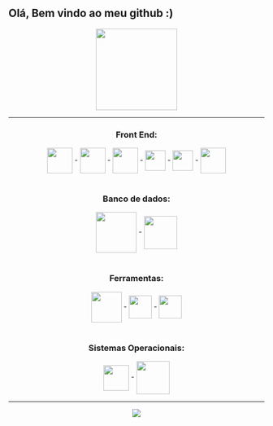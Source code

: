 ## Olá, Bem vindo ao meu github :)

<div align="center">
   <img height="160em" src="https://github-profile-summary-cards.vercel.app/api/cards/profile-details?username=Guilherme-Goncalves-de-Souza&theme=vue"/>
</div>

<hr>

<div align = "center">
  <h3> Front End: </h3>
  <img align = "center" width="50px" src = "https://cdn.jsdelivr.net/gh/devicons/devicon/icons/html5/html5-plain-wordmark.svg"> -
  <img align = "center" width="50px" src = "https://cdn.jsdelivr.net/gh/devicons/devicon/icons/css3/css3-plain-wordmark.svg"> -
  <img align = "center" width="50px" src="https://cdn.jsdelivr.net/gh/devicons/devicon/icons/sass/sass-original.svg" /> -
  <img align = "center" width="40px" src = "https://cdn.jsdelivr.net/gh/devicons/devicon/icons/javascript/javascript-original.svg"> -
  <img align = "center" width="40px" src = "https://cdn.jsdelivr.net/gh/devicons/devicon/icons/typescript/typescript-original.svg"> -
  <img align = "center" width="50px" src = "https://cdn.jsdelivr.net/gh/devicons/devicon/icons/react/react-original-wordmark.svg">
</div>

<br>


<div align = "center">
  <h3> Banco de dados: </h3>
  <img align = "center" width="80px" src = "https://cdn.jsdelivr.net/gh/devicons/devicon/icons/mysql/mysql-original-wordmark.svg"> -
  <img align = "center" width="65px" src = "https://cdn.jsdelivr.net/gh/devicons/devicon/icons/mongodb/mongodb-original-wordmark.svg">
</div>
<br>

<div align = "center">
  <h3> Ferramentas: </h3>
  <img align = "center" width="60px" src = "https://cdn.jsdelivr.net/gh/devicons/devicon/icons/git/git-plain-wordmark.svg"> -
  <img align = "center" width="45px" src="https://cdn.jsdelivr.net/gh/devicons/devicon/icons/figma/figma-original.svg" /> -
  <img align = "center" width="45px" src="https://cdn.jsdelivr.net/gh/devicons/devicon/icons/vscode/vscode-original-wordmark.svg" />

</div>

<br>

<div align = "center">
  <h3> Sistemas Operacionais: </h3>
  <img align = "center" width="50px" src = "https://cdn.jsdelivr.net/gh/devicons/devicon/icons/windows8/windows8-original.svg"> -
  <img align = "center" width="65px" src = "https://img.shields.io/badge/Linux-FCC624?style=for-the-badge&logo=linux&logoColor=black">
</div>

<hr>

<div align = "center">
  <a href = "mailto:gui11223344555@gmail.com" target="_blank"> <img align = "center" src = "https://img.shields.io/badge/Gmail-D14836?style=for-the-badge&logo=gmail&logoColor=white"> <a/>
</div>
  
<!-- Créditos: -https://github.com/alexandresanlim/Badges4-README.md-Profile#-office- 
               -https://github.com/rafaballerini/rafaballerini
               -https://github.com/anuraghazra/github-readme-stats/blob/master/docs/readme_pt-BR.md#cart%C3%A3o-de-estat%C3%ADsticas-do-github
               -https://devicon.dev/
-->
